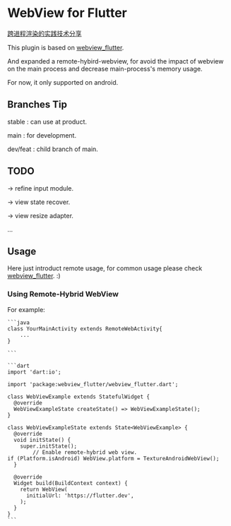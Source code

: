 # WebView for Flutter

[跨进程渲染的实践技术分享](https://juejin.cn/post/7045970675328090149?searchId=20241011171818564CC27EF2C5CC2648DB)

This plugin is based on [webview_flutter](https://pub.dev/packages/webview_flutter).

And expanded a remote-hybird-webview, for avoid the impact of webview on the main process
and decrease main-process's memory usage.

For now, it only supported on android.

## Branches Tip

stable      : can use at product.

main        : for development.

dev/feat    : child branch of main.


## TODO

-> refine input module.

-> view state recover.

-> view resize adapter.

...

## Usage

Here just introduct remote usage, for common usage please check [webview_flutter](https://pub.dev/packages/webview_flutter). :)

### Using Remote-Hybrid WebView

For example:

    ```java
    class YourMainActivity extends RemoteWebActivity{
        ...
    }
    
    ```

    ```dart
    import 'dart:io';
    
    import 'package:webview_flutter/webview_flutter.dart';

    class WebViewExample extends StatefulWidget {
      @override
      WebViewExampleState createState() => WebViewExampleState();
    }
    
    class WebViewExampleState extends State<WebViewExample> {
      @override
      void initState() {
        super.initState();
            // Enable remote-hybrid web view.
    if (Platform.isAndroid) WebView.platform = TextureAndroidWebView();
      }

      @override
      Widget build(BuildContext context) {
        return WebView(
          initialUrl: 'https://flutter.dev',
        );
      }
    }
    ```
